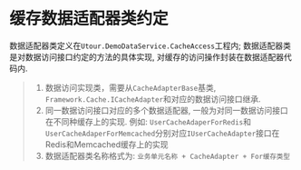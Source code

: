 # 缓存数据适配器类约定
数据适配器类定义在```Utour.DemoDataService.CacheAccess```工程内; 数据适配器类是对数据访问接口约定的方法的具体实现, 对缓存的访问操作封装在数据适配器代码内.
>1. 数据访问实现类，需要从```CacheAdapterBase```基类, ```Framework.Cache.ICacheAdapter```和对应的数据访问接口继承.
>2. 同一数据访问接口对应的多个数据适配器, 一般为对同一数据访问接口在不同种缓存上的实现.
例如: ```UserCacheAdaperForRedis```和```UserCacheAdaperForMemcached```分别对应```IUserCacheAdapter```接口在Redis和Memcached缓存上的实现
>3. 数据适配器类名称格式为: ```业务单元名称 + CacheAdapter + For缓存类型```

